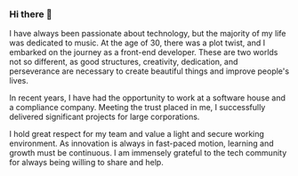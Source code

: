 ### Hi there 👋

<!--
**bruhGrassi/bruhGrassi** is a ✨ _special_ ✨ repository because its `README.md` (this file) appears on your GitHub profile.

Here are some ideas to get you started:

- 🔭 I’m currently working on ...
- 🌱 I’m currently learning ...
- 👯 I’m looking to collaborate on ...
- 🤔 I’m looking for help with ...
- 💬 Ask me about ...
- 📫 How to reach me: ...
- 😄 Pronouns: ...
- ⚡ Fun fact: ...
-->
I have always been passionate about technology, but the majority of my life was dedicated to music. At the age of 30, there was a plot twist, and I embarked on the journey as a front-end developer. These are two worlds not so different, as good structures, creativity, dedication, and perseverance are necessary to create beautiful things and improve people's lives.

In recent years, I have had the opportunity to work at a software house and a compliance company. Meeting the trust placed in me, I successfully delivered significant projects for large corporations.

I hold great respect for my team and value a light and secure working environment. As innovation is always in fast-paced motion, learning and growth must be continuous. I am immensely grateful to the tech community for always being willing to share and help.
